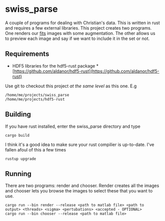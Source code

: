 # swiss_parse

A couple of programs for dealing with Christian's data. This is written in rust and requires a few external libraries. This project creates two programs. One renders our [fits]() images with some augmentation. The other allows us to preview each image and say if we want to include it in the set or not.

## Requirements

* HDF5 libraries for the hdf5-rust package 
*[https://github.com/aldanor/hdf5-rust](https://github.com/aldanor/hdf5-rust)

Use git to checkout this project *at the same level* as  this one. E.g

    /home/me/projects/swiss_parse
    /home/me/projects/hdf5-rust

## Building

If you have rust installed, enter the swiss_parse directory and type

    cargo build

I think it's a good idea to make sure your rust compilier is up-to-date. I've fallen afoul of this a few times

    rustup upgrade

## Running

There are two programs: render and chooser. Render creates all the images and chooser lets you browse the images to select these that you want to use.

    cargo run --bin render --release <path to matlab file> <path to output> <threads> <sigma> <pertubations> <accepted - OPTIONAL>
    cargo run --bin chooser --release <path to matlab file>
